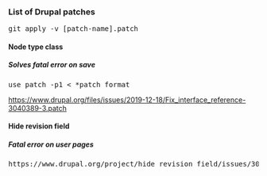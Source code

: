 ### List of Drupal patches

<pre>
git apply -v [patch-name].patch
</pre>

#### Node type class
##### Solves fatal error on save

<pre>
use patch -p1 < *patch format
</pre>

https://www.drupal.org/files/issues/2019-12-18/Fix_interface_reference-3040389-3.patch


#### Hide revision field
##### Fatal error on user pages

<pre>
https://www.drupal.org/project/hide_revision_field/issues/3018160#comment-13766567
</pre>
